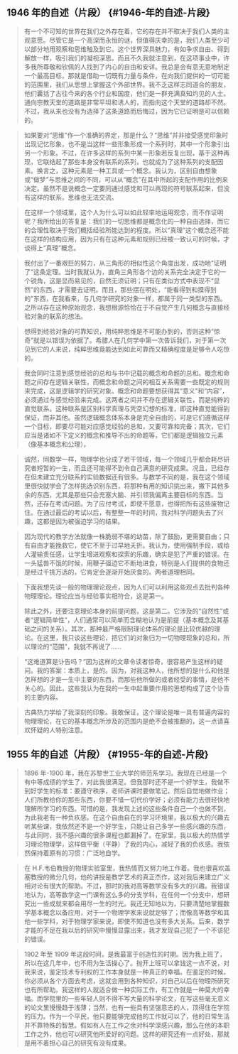 
## 1946 年的自述（片段） {#1946-年的自述-片段}

> 有一个不可知的世界在我们之外存在着，它的存在并不取决于我们人类的主观意愿。尽管它是一个高深而永恒的谜，但值得庆幸的是，我们人类至少可以部分地用观察和思维触及到它。这个世界深具魅力，有如争求自由、得到解放一样，吸引我们的凝视深思。而且不久我就注意到，在这项事业中，许多我所尊敬和钦佩的人找到了内心的自由和安详。我总是会有意无意地制定一个最高目标，那就是借助一切既有力量与条件，在向我们提供的一切可能的范围里，我们从思想上掌握这个外部世界。我不乏这样志同道合的朋友，他们囊括了古往今来的各个行业和国度，他们是一群充满真知灼见的人士。通向宗教天堂的道路是非常平坦和诱人的，而指向这个天堂的道路却不然。不过，我从来也没有为选择了这条道路而后悔过，因为它已证明是可以信赖的。



> 如果要对“思维”作一个准确的界定，那是什么？“思维”并非接受感觉印象时出现记忆形象，也不是当这样一些形象形成一个系列时，其中一个形象引出另一个形象。不过，在许多这样的系列中某一形象若反复出现，基于这种再现，它联结起了那些本身没有联系的系列，也就成为了这种系列的支配因素。换言之，这种元素是一种工具或一个概念。我认为，区别自由想象或“做梦”与思维之间的不同，可以从“概念”在其中所起的支配作用的比例来决定。虽然不是说概念一定要同通过感觉和可以再现的符号联系起来，但没有这样的联系，思维也无法交流。



> 在这样一个领域里，这个人为什么可以如此轻率地运用观念，而不作证明呢？我所给出的答复是：我们的一切思维都是概念化的一种自由选择，而它的合理性取决于我们概括经验所能达到的程度。所以“真理”这个概念还不能在这样的结构应用，因为只有在这种元素和规则已经被一致认可的时候，才谈得上“真理”概念。



> 我付出了一番艰巨的努力，从三角形的相似性这个角度出发，成功地“证明了”这条定理。当时我就认为，直角三角形各个边的关系完全决定于它的一个锐角，这是显而易见的，自然无须证明；只有在类似方式中表现不“显然”的东西，才需要去证明。而且，那些摆在明处，“能看得到和摸得到的”东西，在我看来，与几何学研究的对象一样，都属于同一类型的东西。之所以存在这种原始观念，我想根源恰恰在于不自觉产生几何概念与直接经验对象的联系的想法。



> 想得到经验对象的可靠知识，用纯粹思维是不可能办到的，否则这种“惊奇”就是以错误为依据了。希腊人在几何学中第一次告诉我们，对于第一次见到它的人来说，纯粹思维竟能达到如此可靠而又精确程度是足够令人吃惊的。



> 我会同时注意到感觉经验的总和与书中记载的概念和命题的总和。概念和命题之间存在逻辑关联性，而概念和命题之间的相互关系需要一些既定的规则来完成，这是逻辑学的研究对象。概念和命题要想获得其“意义”和“内容”，必须通过与感觉经验来完成。这两者之间并不存在逻辑关联性，而是纯粹的直觉联系。这种联系是区别科学真理与凭空幻想的标准，即这种直觉能得到保证，而非其他。虽然逻辑概念体系本身是完全自由的，可是它们遵循这样一个目标，即要尽可能对应感觉经验的总和，又要可靠和完备；其次，它们应当是诸如不下定义的概念和推导不出的命题等，它们都是逻辑独立元素（像基本概念和公理）。



> 诚然，同数学一样，物理学也分成了若干领域，每一个领域几乎都会耗尽研究者短暂的一生，而且还可能得不到令自己满意的研究成果。况且，已经存在但未建立充分联系的实验数据还有很多。与数学不同的是，我在这个领域里很快就学会了怎样挑选识别东西，将那种有用的知识挑出来，撇下其他多余的东西，尤其是那些只会充塞大脑、并引领我偏离主要目标的东西。当然，还存在考试问题。为了应付考试，即使不愿意，也得把所有这些废物记住。在通过最后的考试以后，有整整一年的时间，我对科学问题失去了兴趣，这都是因为被强迫学习的结果。



> 因为现代的教学方法就像一株脆弱不堪的幼苗，除了鼓励，更需要自由；只有自由才能挽救它，使它不至于过早地夭折。我认为，使用强制手段，或给人灌输责任感，让学生增进观察和探索的乐趣，确实是犯了严重的错误。在一头猛兽不饿的时候，用鞭子强迫它不断地进食，特别是人们提供的食物还是经过千挑万选的，它肯定会逐渐开始厌食的。两者道理相同。



> 下面我想先谈一般的物理理论观点，因为人们可以利用这些观点去批判各种物理理论。理论应当与经验事实相符合，这是第一。
>
> 除此之外，还要注意理论本身的前提问题，这是第二。它涉及的“自然性”或者“逻辑简单性”，人们通常可以简单而含糊地认为是前提（基本概念及其基础之间的关系）。其次，那种最严格限制理论体系的理论是比较优越的理论。在这里，我只谈这些理论，把它们的对象归为一切物理现象的总和，所以理论的“范围”，我就不再说了……



> “这难道算是讣告吗？”因为这样的文章令读者惊奇，很容易产生这样的疑问。我的答案：本质上，是的。因为，对我这种人，他所想的是什么和他是怎样想的才是一生中主要的东西，而那些他所做的或者经受的事情，是他不关心的。因此，这些我认为在我的一生中起重要作用的思想构成了这个讣告的主要内容。



> 古典热力学给了我深刻的印象。我敢保证，这个理论是唯一具有普遍内容的物理理论，在它的基本概念所涉及的范围内是绝不会被推翻的，这一点请喜欢怀疑的人特别注意。


## 1955 年的自述（片段） {#1955-年的自述-片段}

> 1896 年-1900 年，我在苏黎世工业大学的师范系学习。我现在已经是一个有中等成绩的学生了，对此我很满足。但我那时还不是一个好学生，我做不到好学生的标准：要遵守秩序，老师讲课时要做笔记，然后自觉地做作业；人们所教给你的那些东西，你要不惜一切代价学好；必须有能力去很轻快地理解所学习的东西。可惜的是，我发现上述的这些条件自己一个也做不到，为此我老有一种负疚感。在这个自由自在的学习环境里，我以极大的兴趣去听某些课，我依然还不是一个好学生，只能让自己多学一些感兴趣的东西，与此同时，我不感兴趣的很多课程也都漏掉了。在家里，我以极大的热情学习理论物理学，这样做平衡（平静）了我的内心，减轻了我的负疚感。我依然保持着原有的习惯：广泛地自学。



> 在 H.F.韦伯教授的物理实验室里，我热情而又努力地工作着。我也很喜欢盖塞教授的微分几何，他的讲授是教学艺术的真正杰作，这对我后来建立广义相对论有很大的帮助。不过，那时的我对高等数学没有多大的兴趣。我错误地认为，高等数学这一门课有这么多的分支学科，在任何一个分支中，想研究出一些成就来都会用尽一生的时光。我还无知地以为，只要清楚地掌握数学基本概念以备应用，对于一个物理学家来说就足够了；而像高等数学和其他一些学科，对于物理学家来说，即使不知道也没有多大关系。后来，数学才能的不足在我以后的研究中慢慢显露出来，我才发现自己犯了一个不该犯的错误。



> 1902 年至 1909 年这段时间，是我最富于创造性的时期。因为我上班了，所以在这几年中，也不用为生活操心了。抛开上班可以拿钱这一点不说，对我来说，鉴定技术专利权的工作本身就是一种真正的幸福。在鉴定的时候，你必须从各个方面去考虑，这就会用到各种知识，对自己以后在物理所研究也有所帮助。我这样的人就适合做一种实际工作，有工作就是一种莫大的幸福。而学院里的一些年轻人则不得不写大量的科学论文，在写这些毫无意义的论文里慢慢趋于浅薄；当然，也有一些具有坚强意志的人，顶得住在学院的压力。作为一个平民，他只要能够完成他的工作就可以了，他的日常生活并不靠特殊的智慧。假如有人在工作之余对科学深感兴趣，那么在他的本职工作之外，他也可以研究他所爱好的问题。这样的研究还有一点好处，那就是用不着担心自己的研究有没有成果。
